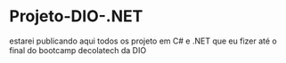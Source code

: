 # Projeto-DIO-.NET
estarei publicando aqui todos os projeto em C# e .NET que eu fizer até o final do bootcamp decolatech da DIO
